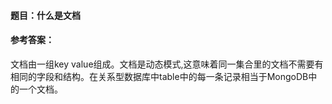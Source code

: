 #### **题目**：什么是文档

#### **参考答案**：

文档由一组key value组成。文档是动态模式,这意味着同一集合里的文档不需要有相同的字段和结构。在关系型数据库中table中的每一条记录相当于MongoDB中的一个文档。
